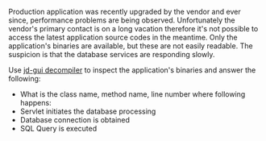Production application was recently upgraded by the vendor and ever since, performance problems are being observed.
Unfortunately the vendor's primary contact is on a long vacation therefore it's not possible to access the latest application source codes in the meantime.
Only the application's binaries are available, but these are not easily readable.
The suspicion is that the database services are responding slowly.

Use [jd-gui decompiler](http://jd.benow.ca/) to inspect the application's binaries and answer the following:

- What is the class name, method name, line number where following happens:
 - Servlet initiates the database processing
 - Database connection is obtained
 - SQL Query is executed
